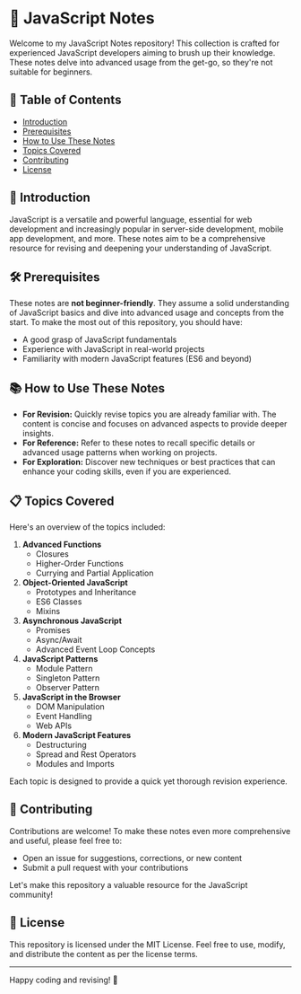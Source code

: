 # 📘 JavaScript Notes

Welcome to my JavaScript Notes repository! This collection is crafted for experienced JavaScript developers aiming to brush up their knowledge. These notes delve into advanced usage from the get-go, so they're not suitable for beginners.

## 📌 Table of Contents

- [Introduction](#introduction)
- [Prerequisites](#prerequisites)
- [How to Use These Notes](#how-to-use-these-notes)
- [Topics Covered](#topics-covered)
- [Contributing](#contributing)
- [License](#license)

## 🌟 Introduction

JavaScript is a versatile and powerful language, essential for web development and increasingly popular in server-side development, mobile app development, and more. These notes aim to be a comprehensive resource for revising and deepening your understanding of JavaScript.

## 🛠 Prerequisites

These notes are **not beginner-friendly**. They assume a solid understanding of JavaScript basics and dive into advanced usage and concepts from the start. To make the most out of this repository, you should have:

- A good grasp of JavaScript fundamentals
- Experience with JavaScript in real-world projects
- Familiarity with modern JavaScript features (ES6 and beyond)

## 📚 How to Use These Notes

- **For Revision:** Quickly revise topics you are already familiar with. The content is concise and focuses on advanced aspects to provide deeper insights.
- **For Reference:** Refer to these notes to recall specific details or advanced usage patterns when working on projects.
- **For Exploration:** Discover new techniques or best practices that can enhance your coding skills, even if you are experienced.

## 📋 Topics Covered

Here's an overview of the topics included:

1. **Advanced Functions**
   - Closures
   - Higher-Order Functions
   - Currying and Partial Application
2. **Object-Oriented JavaScript**
   - Prototypes and Inheritance
   - ES6 Classes
   - Mixins
3. **Asynchronous JavaScript**
   - Promises
   - Async/Await
   - Advanced Event Loop Concepts
4. **JavaScript Patterns**
   - Module Pattern
   - Singleton Pattern
   - Observer Pattern
5. **JavaScript in the Browser**
   - DOM Manipulation
   - Event Handling
   - Web APIs
6. **Modern JavaScript Features**
   - Destructuring
   - Spread and Rest Operators
   - Modules and Imports

Each topic is designed to provide a quick yet thorough revision experience.

## 🤝 Contributing

Contributions are welcome! To make these notes even more comprehensive and useful, please feel free to:

- Open an issue for suggestions, corrections, or new content
- Submit a pull request with your contributions

Let's make this repository a valuable resource for the JavaScript community!

## 📄 License

This repository is licensed under the MIT License. Feel free to use, modify, and distribute the content as per the license terms.

---

Happy coding and revising! 🎉

